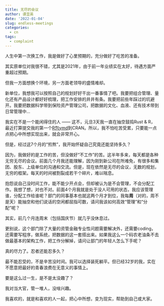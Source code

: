 ```yaml
---
title: 无尽的会议
author: 谭显英
date: '2022-01-04'
slug: endless-meetings
categories:
  - cn
tags:
  - complaint
---
```


人生中第一次换工作，我是做好了心里预期的，充分做好了吃苦的准备。

其实原单位对我很不错，尤其是2021年，由于前一年业绩实在太好，待遇方面严重超过预期。

但我一方面想换个环境，另一方面老领导的盛情难却。

新单位，我想我可以按照自己的规划好好干出一番事情了吧。我要把组合管理、量化还有产品设计都好好梳理，把工作安排的井井有条。我要把前些年踩过的坑避开。我要把数据科学带到保险资产管理公司，把数据的文化、血液、还有技术带到日常管理中…

我实在不是一个能闲得住的人 —— 这不，元旦3天我一直在抽空鼓捣Rust & R，最近打算提交我的第一个[R包ymd](https://github.com/shrektan/ymd)到CRAN。所以，我不怕吃苦受累，只要能一点点把心中所想实现出来，就会非常开心。

但是，经过这7个月的“煎熬”，我开始怀疑自己究竟还能坚持多久？

因为，我做好的是工作的苦，但没做好“不工作”的苦。这半年多来，每天都是各种无穷无尽的会议。前面几个月我还能理解，因为刚到新公司在所难免，有很多和集团、股东、上级单位的沟通和交流。但是，现在依然是无尽的会议，无数的规划，无穷的框架。每天的时间被割裂成若干个碎片，难以喘息。

抱怨说自己没时间工作，能不能少开点会，但却被认为是不会管理，不会分配工作。我想了想，对也不对。前面4个月我就是处于没人可用的状态，我应该管理谁，分配工作给谁呢？部门的同事基本也就这两个月才到位，我每**周**（对的，周不是天）能抽空和他们说话的空闲都屈指可数，请问我该如何高效“管理”和“分配”呢？

其实，前几个月连周末（包括国庆节）就几乎没休息过。

更别说，这个部门除了大量的资管金融专业性问题需要解决外，还需要coding，还需要写程序，做系统，把数据的这一套搭出来。如果我这么一个码农老油条不去做最基本的架构工作，把工作分解掉，请问让部门的年轻人怎么下手呢？

真的尽力了。忍者还能忍多久？

最不能忍受的，不是辛苦没时间。我可以选择装死躺平。但已经32岁的我，实在不愿意把最好的青春浪费在无意义的事情上。

要是这么过一生，是不是太没趣了？

我对当大官，管一堆人，没啥兴趣。

我喜欢的，就是和喜欢的人一起，把心中所想，变为现实，帮助到自己或大家。
